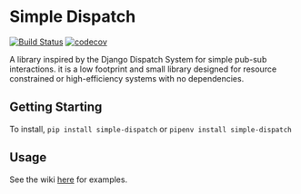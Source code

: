 # Simple Dispatch
[![Build Status](https://travis-ci.org/resilient-vitality/SimpleDispatch.svg?branch=master)](https://travis-ci.org/resilient-vitality/SimpleDispatch)
[![codecov](https://codecov.io/gh/resilient-vitality/SimpleDispatch/branch/master/graph/badge.svg)](https://codecov.io/gh/resilient-vitality/SimpleDispatch)

A library inspired by the Django Dispatch System for simple pub-sub interactions. it is a low footprint 
and small library designed for resource constrained or high-efficiency systems with no dependencies.

## Getting Starting 

To install, `pip install simple-dispatch` or `pipenv install simple-dispatch`

## Usage
See the wiki [here](https://github.com/resilient-vitality/SimpleDispatch/wiki) for examples. 

